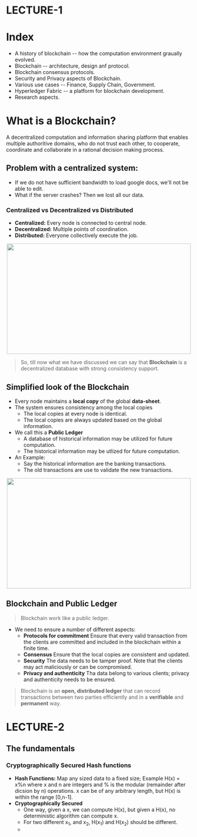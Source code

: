 # LECTURE-1

# Index
* A history of blockchain -- how the computation environment graually evolved.
* Blockchain -- architecture, design anf protocol.
* Blockchain consensus protocols.
* Security and Privacy aspects of Blockchain.
* Various use cases -- Finance, Supply Chain, Government.
* Hyperledger Fabric -- a platform for blockchain development.
* Research aspects.

# What is a Blockchain?
A decentralized computation and information sharing platform that enables multiple authoritive domains, who do not trust each other, to cooperate, 
coordinate and collaborate in a rational decision making process.

## Problem with a centralized system:
* If we do not have sufficient bandwidth to load google docs, we'll not be able to edit.
* What if the server crashes? Then we lost all our data.

### Centralized vs Decentralized vs Distributed
* **Centralized:** Every node is connected to central node.
* **Decentralized:** Multiple points of coordination.
* **Distributed:** Everyone collectively execute the job.

<p  align="center">
  <img src="https://user-images.githubusercontent.com/32765126/147952924-dd50bf96-32b0-4dda-a203-6ec1b46da42d.png" width="500" height="300">
</p>

> So, till now what we have discussed we can say that **Blockchain** is a decentralized database with strong consistency support.

## Simplified look of the Blockchain
* Every node maintains a **local copy** of the global **data-sheet**.
* The system ensures consistency among the local copies
  * The local copies at every node is identical.
  * The local copies are always updated based on the global information.
* We call this a **Public Ledger**
  * A database of historical information may be utilized for future computation.
  * The historical information may be utlized for future computation.
* An Example:
  * Say the historical information are the banking transactions.
  * The old transactions are use to validate the new transactions.

<p  align="center">
  <img src="https://user-images.githubusercontent.com/32765126/147953919-09dbbb9e-eafe-4399-ada9-767ce992cc52.png" width="500" height="300">
</p>


## Blockchain and Public Ledger


> Blockchain work like a public ledger.

* We need to ensure a number of different aspects:
  * **Protocols for commitment** Ensure that every valid transaction from the clients are committed and included in the blockchain within a finite time.
  * **Consensus** Ensure that the local copies are consistent and updated.
  * **Security** The data needs to be tamper proof. Note that the clients may act maliciously or can be compromised.
  * **Privacy and authenticity** Tha data belong to various clients; privacy and authenticity needs to be ensured.


> Blockchain is an **open, distributed ledger** that can record transactions between two parties efficiently and in a **verifiable** and **permanent** way.


# LECTURE-2

## The fundamentals

### Cryptographically Secured Hash functions
* **Hash Functions:** Map any sized data to a fixed size; Example H(x) = x%n where x and n are integers and % is the modular (remainder after dicsion by n) operations. x can be of any arbitrary length, but H(x) is within the range [0,n-1].
* **Cryptographically Secured**
  * One way, given a x, we can compute H(x), but given a H(x), no deterministic algorithm can compute x.
  * For two different x<sub>1</sub>, and x<sub>2</sub>, H(x<sub>1</sub>) and H(x<sub>2</sub>) should be different.
  *  
